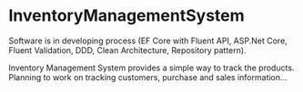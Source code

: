 # InventoryManagementSystem
Software is in developing process (EF Core with Fluent API, ASP.Net Core, Fluent Validation, DDD, Clean Architecture, Repository pattern). 

Inventory Management System provides a simple way to track the products.
Planning to work on tracking customers, purchase and sales information...
